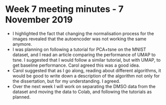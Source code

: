 # Week 7 meeting minutes - 7 November 2019

- I highlighted the fact that changing the normalisation process for the images revealed that the autoencoder was not working the same anymore.
- I was planning on following a tutorial for PCA+tsne on the MNIST dataset, and I read an article comparing the performance of UMAP to tsne. I suggested that I would follow a similar tutorial, but with UMAP, to get baseline performance. Carol agreed this was a good idea.
- Carol suggested that as I go along, reading about different algorithms, it would be good to write down a description of the algorithm not only for the dissertation, but for my understanding. I agreed.
- Over the next week I will work on separating the DMSO data from the dataset and moving the data to Colab, and following the tutorials as planned.
